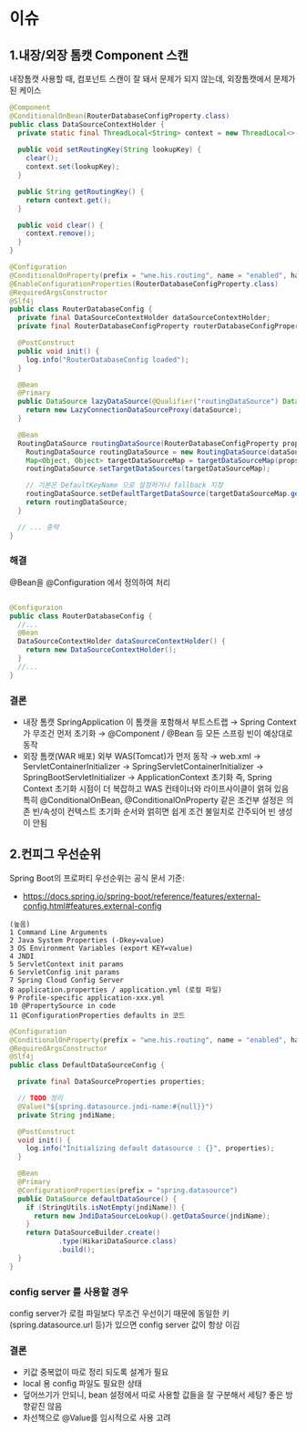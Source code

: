 # 이슈
## 1.내장/외장 톰캣 Component 스캔
내장톰캣 사용할 때, 컴포넌트 스캔이 잘 돼서 문제가 되지 않는데, 외장톰캣에서 문제가 된 케이스

```java
@Component
@ConditionalOnBean(RouterDatabaseConfigProperty.class)
public class DataSourceContextHolder {
  private static final ThreadLocal<String> context = new ThreadLocal<>();
  
  public void setRoutingKey(String lookupKey) {
    clear();
    context.set(lookupKey);
  }

  public String getRoutingKey() {
    return context.get();
  }

  public void clear() {
    context.remove();
  }
}

@Configuration
@ConditionalOnProperty(prefix = "wne.his.routing", name = "enabled", havingValue = "true")
@EnableConfigurationProperties(RouterDatabaseConfigProperty.class)
@RequiredArgsConstructor
@Slf4j
public class RouterDatabaseConfig {
  private final DataSourceContextHolder dataSourceContextHolder;
  private final RouterDatabaseConfigProperty routerDatabaseConfigProperty;

  @PostConstruct
  public void init() {
    log.info("RouterDatabaseConfig loaded");
  }

  @Bean
  @Primary
  public DataSource lazyDataSource(@Qualifier("routingDataSource") DataSource dataSource) {
    return new LazyConnectionDataSourceProxy(dataSource);
  }

  @Bean
  RoutingDataSource routingDataSource(RouterDatabaseConfigProperty props) {
    RoutingDataSource routingDataSource = new RoutingDataSource(dataSourceContextHolder, routerDatabaseConfigProperty);
    Map<Object, Object> targetDataSourceMap = targetDataSourceMap(props);
    routingDataSource.setTargetDataSources(targetDataSourceMap);

    // 기본은 DefaultKeyName 으로 설정하거나 fallback 지정
    routingDataSource.setDefaultTargetDataSource(targetDataSourceMap.get(routerDatabaseConfigProperty.getDefaultKeyName()));
    return routingDataSource;
  }

  // ... 중략
}
```
### 해결
@Bean을 @Configuration 에서 정의하여 처리
```java

@Configuraion
public class RouterDatabaseConfig {
  //...
  @Bean
  DataSourceContextHolder dataSourceContextHolder() {
    return new DataSourceContextHolder();
  }
  //...
}
```
### 결론
- 내장 톰캣
SpringApplication 이 톰캣을 포함해서 부트스트랩 → Spring Context가 무조건 먼저 초기화 → @Component / @Bean 등 모든 스프링 빈이 예상대로 동작
- 외장 톰캣(WAR 배포)
외부 WAS(Tomcat)가 먼저 동작 → web.xml → ServletContainerInitializer → SpringServletContainerInitializer → SpringBootServletInitializer → ApplicationContext 초기화
즉, Spring Context 초기화 시점이 더 복잡하고 WAS 컨테이너와 라이프사이클이 얽혀 있음
특히 @ConditionalOnBean, @ConditionalOnProperty 같은 조건부 설정은 의존 빈/속성이 컨텍스트 초기화 순서와 얽히면 쉽게 조건 불일치로 간주되어 빈 생성이 안됨

## 2.컨피그 우선순위
Spring Boot의 프로퍼티 우선순위는 공식 문서 기준:
- https://docs.spring.io/spring-boot/reference/features/external-config.html#features.external-config

```text
(높음)
1 Command Line Arguments
2 Java System Properties (-Dkey=value)
3 OS Environment Variables (export KEY=value)
4 JNDI
5 ServletContext init params
6 ServletConfig init params
7 Spring Cloud Config Server
8 application.properties / application.yml (로컬 파일)
9 Profile-specific application-xxx.yml
10 @PropertySource in code
11 @ConfigurationProperties defaults in 코드
```

```java
@Configuration
@ConditionalOnProperty(prefix = "wne.his.routing", name = "enabled", havingValue = "false")
@RequiredArgsConstructor
@Slf4j
public class DefaultDataSourceConfig {

  private final DataSourceProperties properties;

  // TODO 정리
  @Value("${spring.datasource.jndi-name:#{null}}")
  private String jndiName;

  @PostConstruct
  void init() {
    log.info("Initializing default datasource : {}", properties);
  }

  @Bean
  @Primary
  @ConfigurationProperties(prefix = "spring.datasource")
  public DataSource defaultDataSource() {
    if (StringUtils.isNotEmpty(jndiName)) {
      return new JndiDataSourceLookup().getDataSource(jndiName);
    }
    return DataSourceBuilder.create()
            .type(HikariDataSource.class)
            .build();
  }
}
```

### config server 를 사용할 경우
config server가 로컬 파일보다 무조건 우선이기 때문에
동일한 키(spring.datasource.url 등)가 있으면 config server 값이 항상 이김

### 결론
- 키값 중복없이 따로 정리 되도록 설계가 필요
- local 용 config 파일도 필요한 상태
- 덮어쓰기가 안되니, bean 설정에서 따로 사용할 값들을 잘 구분해서 세팅? 좋은 방향같진 않음
- 차선책으로 @Value를 임시적으로 사용 고려 